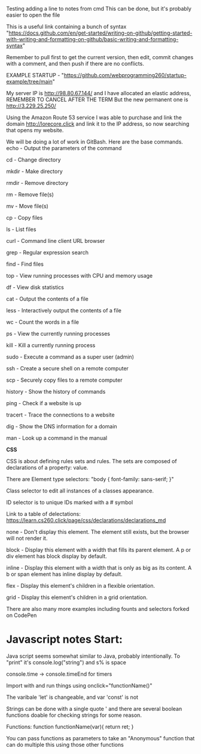 Testing adding a line to notes from cmd
This can be done, but it's probably easier to open the file

This is a useful link containing a bunch of syntax "https://docs.github.com/en/get-started/writing-on-github/getting-started-with-writing-and-formatting-on-github/basic-writing-and-formatting-syntax"

Remember to pull first to get the current version, then edit, commit changes with a comment, and then push if there are no conflicts. 

EXAMPLE STARTUP - "https://github.com/webprogramming260/startup-example/tree/main" 

My server IP is http://98.80.67.144/ and I have allocated an elastic address, REMEMBER TO CANCEL AFTER THE TERM But the new permanent one is http://3.229.25.250/

Using the Amazon Route 53 service I was able to purchase and link the domain http://lorecore.click and link it to the IP address, so now searching that opens my website. 

We will be doing a lot of work in GitBash. Here are the base commands.  
echo - Output the parameters of the command

cd - Change directory

mkdir - Make directory

rmdir - Remove directory

rm - Remove file(s)

mv - Move file(s)

cp - Copy files

ls - List files

curl - Command line client URL browser

grep - Regular expression search

find - Find files

top - View running processes with CPU and memory usage

df - View disk statistics

cat - Output the contents of a file

less - Interactively output the contents of a file

wc - Count the words in a file

ps - View the currently running processes

kill - Kill a currently running process

sudo - Execute a command as a super user (admin)

ssh - Create a secure shell on a remote computer

scp - Securely copy files to a remote computer

history - Show the history of commands

ping - Check if a website is up

tracert - Trace the connections to a website

dig - Show the DNS information for a domain

man - Look up a command in the manual


**CSS**

CSS is about defining rules sets and rules. The sets are composed of declarations of a property: value. 

There are Element type selectors: 
"body {
  font-family: sans-serif;
}"

Class selector to edit all instances of a classes appearance. 

ID selector is to unique IDs marked with a # symbol

Link to a table of delectations: https://learn.cs260.click/page/css/declarations/declarations_md

none - Don't display this element. The element still exists, but the browser will not render it.

block - Display this element with a width that fills its parent element. A p or div element has block display by default.

inline - Display this element with a width that is only as big as its content. A b or span element has inline display by default.

flex - Display this element's children in a flexible orientation.

grid - Display this element's children in a grid orientation.

There are also many more examples including founts and selectors forked on CodePen

# Javascript notes Start:

Java script seems somewhat similar to Java, probably intentionally. 
To "print" it's console.log("string") and s% is space

console.time -> console.timeEnd for timers

Import with <script src="javascript.js"></script>and run things using onclick="functionName()"

The varibale 'let' is changeable, and var 'const' is not

Strings can be done with a single quote ' and there are several boolean functions doable for checking strings for some reason. 

Functions: function functionName(var){
return ret;
}

You can pass functions as parameters to take an "Anonymous" function that can do multiple this using those other functions 
